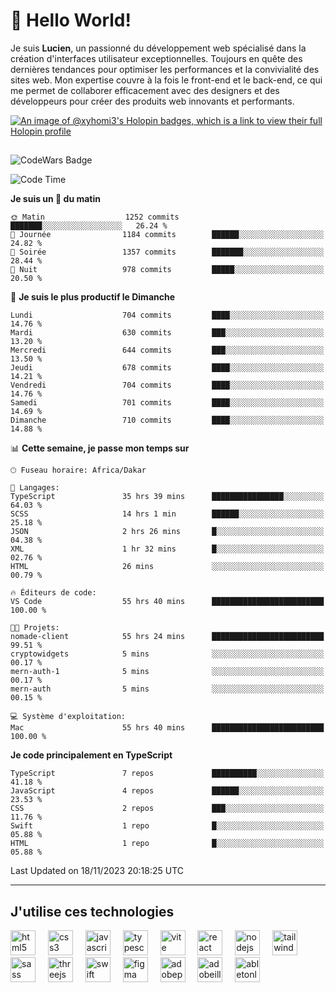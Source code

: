 # 👋 Hello World!

Je suis **Lucien**, un passionné du développement web spécialisé dans la création d'interfaces utilisateur exceptionnelles. Toujours en quête des dernières tendances pour optimiser les performances et la convivialité des sites web. Mon expertise couvre à la fois le front-end et le back-end, ce qui me permet de collaborer efficacement avec des designers et des développeurs pour créer des produits web innovants et performants.

[![An image of @xyhomi3's Holopin badges, which is a link to view their full Holopin profile](https://holopin.me/xyhomi3)](https://holopin.io/@xyhomi3)

##

![CodeWars Badge](https://www.codewars.com/users/xyhomi3/badges/small)

<!--START_SECTION:waka-->
![Code Time](http://img.shields.io/badge/Code%20Time-252%20hrs%2053%20mins-blue)

**Je suis un 🐤 du matin** 

```text
🌞 Matin                  1252 commits        ███████░░░░░░░░░░░░░░░░░░   26.24 % 
🌆 Journée                1184 commits        ██████░░░░░░░░░░░░░░░░░░░   24.82 % 
🌃 Soirée                 1357 commits        ███████░░░░░░░░░░░░░░░░░░   28.44 % 
🌙 Nuit                   978 commits         █████░░░░░░░░░░░░░░░░░░░░   20.50 % 
```
📅 **Je suis le plus productif le Dimanche** 

```text
Lundi                    704 commits         ████░░░░░░░░░░░░░░░░░░░░░   14.76 % 
Mardi                    630 commits         ███░░░░░░░░░░░░░░░░░░░░░░   13.20 % 
Mercredi                 644 commits         ███░░░░░░░░░░░░░░░░░░░░░░   13.50 % 
Jeudi                    678 commits         ████░░░░░░░░░░░░░░░░░░░░░   14.21 % 
Vendredi                 704 commits         ████░░░░░░░░░░░░░░░░░░░░░   14.76 % 
Samedi                   701 commits         ████░░░░░░░░░░░░░░░░░░░░░   14.69 % 
Dimanche                 710 commits         ████░░░░░░░░░░░░░░░░░░░░░   14.88 % 
```


📊 **Cette semaine, je passe mon temps sur** 

```text
🕑︎ Fuseau horaire: Africa/Dakar

💬 Langages: 
TypeScript               35 hrs 39 mins      ████████████████░░░░░░░░░   64.03 % 
SCSS                     14 hrs 1 min        ██████░░░░░░░░░░░░░░░░░░░   25.18 % 
JSON                     2 hrs 26 mins       █░░░░░░░░░░░░░░░░░░░░░░░░   04.38 % 
XML                      1 hr 32 mins        █░░░░░░░░░░░░░░░░░░░░░░░░   02.76 % 
HTML                     26 mins             ░░░░░░░░░░░░░░░░░░░░░░░░░   00.79 % 

🔥 Éditeurs de code: 
VS Code                  55 hrs 40 mins      █████████████████████████   100.00 % 

🐱‍💻 Projets: 
nomade-client            55 hrs 24 mins      █████████████████████████   99.51 % 
cryptowidgets            5 mins              ░░░░░░░░░░░░░░░░░░░░░░░░░   00.17 % 
mern-auth-1              5 mins              ░░░░░░░░░░░░░░░░░░░░░░░░░   00.17 % 
mern-auth                5 mins              ░░░░░░░░░░░░░░░░░░░░░░░░░   00.15 % 

💻 Système d'exploitation: 
Mac                      55 hrs 40 mins      █████████████████████████   100.00 % 
```

**Je code principalement en TypeScript** 

```text
TypeScript               7 repos             ██████████░░░░░░░░░░░░░░░   41.18 % 
JavaScript               4 repos             ██████░░░░░░░░░░░░░░░░░░░   23.53 % 
CSS                      2 repos             ███░░░░░░░░░░░░░░░░░░░░░░   11.76 % 
Swift                    1 repo              █░░░░░░░░░░░░░░░░░░░░░░░░   05.88 % 
HTML                     1 repo              █░░░░░░░░░░░░░░░░░░░░░░░░   05.88 % 
```




 Last Updated on 18/11/2023 20:18:25 UTC
<!--END_SECTION:waka-->
---

## J'utilise ces technologies

<div align="left">
  <img src="https://skillicons.dev/icons?i=html" height="40" alt="html5 logo"  />
  <img width="12" />
  <img src="https://skillicons.dev/icons?i=css" height="40" alt="css3 logo"  />
  <img width="12" />
  <img src="https://skillicons.dev/icons?i=js" height="40" alt="javascript logo"  />
  <img width="12" />
  <img src="https://skillicons.dev/icons?i=ts" height="40" alt="typescript logo"  />
  <img width="12" />
  <img src="https://skillicons.dev/icons?i=vite" height="40" alt="vite logo"  />
  <img width="12" />
  <img src="https://skillicons.dev/icons?i=react" height="40" alt="react logo"  />
  <img width="12" />
  <img src="https://cdn.jsdelivr.net/gh/devicons/devicon/icons/nodejs/nodejs-original.svg" height="40" alt="nodejs logo"  />
  <img width="12" />
  <img src="https://skillicons.dev/icons?i=tailwind" height="40" alt="tailwindcss logo"  />
  <img width="12" />
  <img src="https://skillicons.dev/icons?i=sass" height="40" alt="sass logo"  />
  <img width="12" />
  <img src="https://skillicons.dev/icons?i=threejs" height="40" alt="threejs logo"  />
  <img width="12" />
  <img src="https://skillicons.dev/icons?i=swift" height="40" alt="swift logo"  />
  <img width="12" />
  <img src="https://skillicons.dev/icons?i=figma" height="40" alt="figma logo"  />
  <img width="12" />
  <img src="https://skillicons.dev/icons?i=ps" height="40" alt="adobephotoshop logo"  />
  <img width="12" />
  <img src="https://skillicons.dev/icons?i=ai" height="40" alt="adobeillustrator logo"  />
  <img width="12" />
  <img src="https://skillicons.dev/icons?i=ableton" height="40" alt="abletonlive logo"  />
</div>



